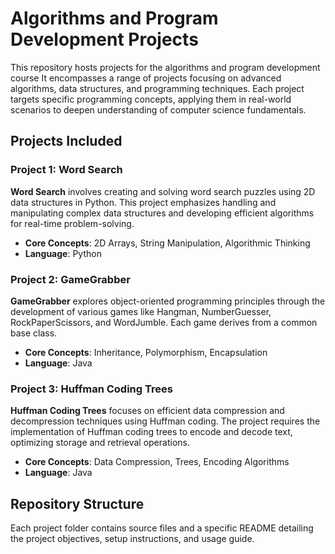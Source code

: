 # Algorithms and Program Development Projects

This repository hosts projects for the algorithms and program development course It encompasses a range of projects focusing on advanced algorithms, data structures, and programming techniques. Each project targets specific programming concepts, applying them in real-world scenarios to deepen understanding of computer science fundamentals.

## Projects Included

### Project 1: Word Search
**Word Search** involves creating and solving word search puzzles using 2D data structures in Python. This project emphasizes handling and manipulating complex data structures and developing efficient algorithms for real-time problem-solving.
- **Core Concepts**: 2D Arrays, String Manipulation, Algorithmic Thinking
- **Language**: Python

### Project 2: GameGrabber
**GameGrabber** explores object-oriented programming principles through the development of various games like Hangman, NumberGuesser, RockPaperScissors, and WordJumble. Each game derives from a common base class.
- **Core Concepts**: Inheritance, Polymorphism, Encapsulation
- **Language**: Java

### Project 3: Huffman Coding Trees
**Huffman Coding Trees** focuses on efficient data compression and decompression techniques using Huffman coding. The project requires the implementation of Huffman coding trees to encode and decode text, optimizing storage and retrieval operations.
- **Core Concepts**: Data Compression, Trees, Encoding Algorithms
- **Language**: Java

## Repository Structure

Each project folder contains source files and a specific README detailing the project objectives, setup instructions, and usage guide.
